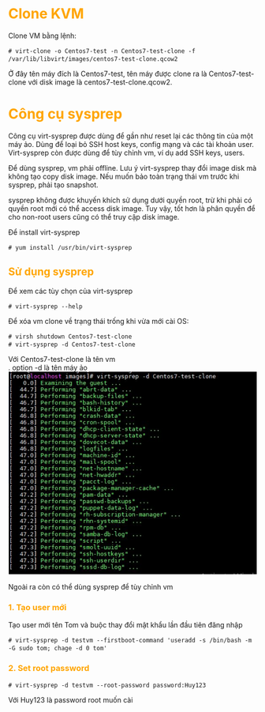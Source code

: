 <h1 style="color:orange">Clone KVM</h1>
 Clone VM bằng lệnh:

    # virt-clone -o Centos7-test -n Centos7-test-clone -f /var/lib/libvirt/images/centos7-test-clone.qcow2
Ở đây tên máy đích là Centos7-test, tên máy được clone ra là Centos7-test-clone với disk image là centos7-test-clone.qcow2.
<h1 style="color:orange">Công cụ sysprep</h1>
Công cụ virt-sysprep được dùng để gần như reset lại các thông tin của một máy ảo. Dùng để loại bỏ SSH host keys, config mạng và các tài khoản user. Virt-sysprep còn được dùng để tùy chỉnh vm, ví dụ add SSH keys, users.

Để dùng sysprep, vm phải offline. Lưu ý virt-sysprep thay đổi image disk mà không tạo copy disk image. Nếu muốn bảo toàn trạng thái vm trước khi sysprep, phải tạo snapshot.

sysprep không được khuyến khích sử dụng dưới quyền root, trừ khi phải có quyền root mới có thể access disk image. Tuy vậy, tốt hơn là phân quyền để cho non-root users cũng có thể truy cập disk image.

Để install virt-sysprep

    # yum install /usr/bin/virt-sysprep
<h2 style="color:orange">Sử dụng sysprep</h2>
Để xem các tùy chọn của virt-sysprep

    # virt-sysprep --help
Để xóa vm clone về trạng thái trống khi vừa mới cài OS:

    # virsh shutdown Centos7-test-clone
    # virt-sysprep -d Centos7-test-clone
Với Centos7-test-clone là tên vm<br>
. option -d là tên máy ảo<br>
![sysprep1](../img/sysprep1.JPG)

Ngoài ra còn có thể dùng sysprep để tùy chỉnh vm
<h3 style="color:orange">1. Tạo user mới</h3>
Tạo user mới tên Tom và buộc thay đổi mật khẩu lần đầu tiên đăng nhập

    # virt-sysprep -d testvm --firstboot-command 'useradd -s /bin/bash -m -G sudo tom; chage -d 0 tom'
<h3 style="color:orange">2. Set root password</h3>

    # virt-sysprep -d testvm --root-password password:Huy123
Với Huy123 là password root muốn cài
